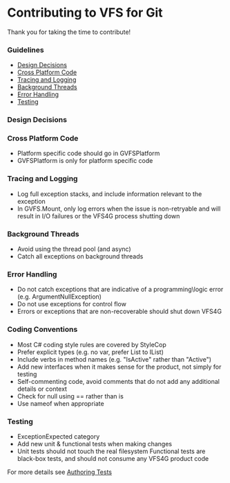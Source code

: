 # Contributing to VFS for Git

Thank you for taking the time to contribute!

### Guidelines

* [Design Decisions](#design-decisions)
* [Cross Platform Code](#cross-platform-code)
* [Tracing and Logging](#tracing-and-logging)
* [Background Threads](#background-threads)
* [Error Handling](#error-handling)
* [Testing](#testing)

### Design Decisions

### Cross Platform Code

- Platform specific code should go in GVFSPlatform
- GVFSPlatform is only for platform specific code

### Tracing and Logging

- Log full exception stacks, and include information relevant to the exception
- In GVFS.Mount, only log errors when the issue is non-retryable and will result in I/O failures or the VFS4G process shutting down

### Background Threads

- Avoid using the thread pool (and async)
- Catch all exceptions on background threads

### Error Handling

- Do not catch exceptions that are indicative of a programming\logic error (e.g. ArgumentNullException)
- Do not use exceptions for control flow
- Errors or exceptions that are non-recoverable should shut down VFS4G

### Coding Conventions

- Most C# coding style rules are covered by StyleCop
- Prefer explicit types (e.g. no var, prefer List to IList)
- Include verbs in method names (e.g. "IsActive" rather than "Active")
- Add new interfaces when it makes sense for the product, not simply for testing
- Self-commenting code, avoid comments that do not add any additional details or context
- Check for null using == rather than is
- Use nameof when appropriate

### Testing

- ExceptionExpected category
- Add new unit & functional tests when making changes
- Unit tests should not touch the real filesystem
Functional tests are black-box tests, and should not consume any VFS4G product code

For more details see [Authoring Tests](https://github.com/Microsoft/VFSForGit/blob/master/AuthoringTests.md)
